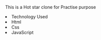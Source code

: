 
<p>This is a Hot star clone  for Practise purpose
  <li>Technology Used</li> 
  <li>Html</li>
  <li>Css</li>
  <li>JavaScript</li>
</p>
